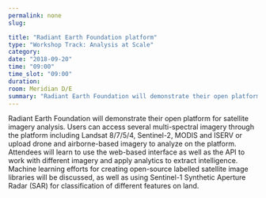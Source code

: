 ```yaml
---
permalink: none
slug:

title: "Radiant Earth Foundation platform"
type: "Workshop Track: Analysis at Scale"
category:
date: "2018-09-20"
time: "09:00"
time_slot: "09:00"
duration:
room: Meridian D/E
summary: "Radiant Earth Foundation will demonstrate their open platform for satellite imagery analysis. Users can access several multi-spectral imagery through the platform including Landsat 8/7/5/4, Sentinel-2, MODIS and ISERV or upload drone and airborne-based imagery to analyze on the platform. Attendees will learn to use the web-based interface as well as the API to work with different imagery and apply analytics to extract intelligence. Machine learning efforts for creating open-source labelled satellite image libraries will be discussed, as well as using Sentinel-1 Synthetic Aperture Radar (SAR) for classification of different features on land."
---
```

Radiant Earth Foundation will demonstrate their open platform for satellite imagery analysis. Users can access several multi-spectral imagery through the platform including Landsat 8/7/5/4, Sentinel-2, MODIS and ISERV or upload drone and airborne-based imagery to analyze on the platform. Attendees will learn to use the web-based interface as well as the API to work with different imagery and apply analytics to extract intelligence. Machine learning efforts for creating open-source labelled satellite image libraries will be discussed, as well as using Sentinel-1 Synthetic Aperture Radar (SAR) for classification of different features on land.
